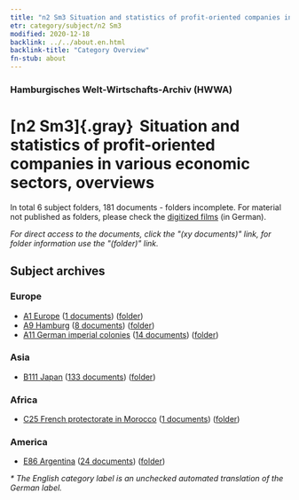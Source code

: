 ```yaml
---
title: "n2 Sm3 Situation and statistics of profit-oriented companies in various economic sectors, overviews"
etr: category/subject/n2 Sm3
modified: 2020-12-18
backlink: ../../about.en.html
backlink-title: "Category Overview"
fn-stub: about
---
```


### Hamburgisches Welt-Wirtschafts-Archiv (HWWA)
# [n2 Sm3]{.gray}&#8201; Situation and statistics of profit-oriented companies in various economic sectors, overviews&#160; 





In total 6 subject folders, 181 documents - folders incomplete.
For material not published as folders, please check the [digitized films](/film/h1_sh) (in German).

_For direct access to the documents, click the "(xy documents)" link, for folder information use the "(folder)" link._

## Subject archives



### Europe

- [A1 Europe](../../../geo/about.en.html#A1) (<a href="https://dfg-viewer.de/show/?tx_dlf[id]=https://pm20.zbw.eu/mets/sh/1408xx/140892/1449xx/144975/public.mets.en.xml" target="_blank">1 documents</a>) ([folder](http://purl.org/pressemappe20/folder/sh/140892,144975))
- [A9 Hamburg](../../../geo/about.en.html#A9) (<a href="https://dfg-viewer.de/show/?tx_dlf[id]=https://pm20.zbw.eu/mets/sh/1409xx/140905/1449xx/144975/public.mets.en.xml" target="_blank">8 documents</a>) ([folder](http://purl.org/pressemappe20/folder/sh/140905,144975))
- [A11 German imperial colonies](../../../geo/about.en.html#A11) (<a href="https://dfg-viewer.de/show/?tx_dlf[id]=https://pm20.zbw.eu/mets/sh/1409xx/140960/1449xx/144975/public.mets.en.xml" target="_blank">14 documents</a>) ([folder](http://purl.org/pressemappe20/folder/sh/140960,144975))

### Asia

- [B111 Japan](../../../geo/about.en.html#B111) (<a href="https://dfg-viewer.de/show/?tx_dlf[id]=https://pm20.zbw.eu/mets/sh/1412xx/141272/1449xx/144975/public.mets.en.xml" target="_blank">133 documents</a>) ([folder](http://purl.org/pressemappe20/folder/sh/141272,144975))

### Africa

- [C25 French protectorate in Morocco](../../../geo/about.en.html#C25) (<a href="https://dfg-viewer.de/show/?tx_dlf[id]=https://pm20.zbw.eu/mets/sh/1413xx/141358/1449xx/144975/public.mets.en.xml" target="_blank">1 documents</a>) ([folder](http://purl.org/pressemappe20/folder/sh/141358,144975))

### America

- [E86 Argentina](../../../geo/about.en.html#E86) (<a href="https://dfg-viewer.de/show/?tx_dlf[id]=https://pm20.zbw.eu/mets/sh/1416xx/141692/1449xx/144975/public.mets.en.xml" target="_blank">24 documents</a>) ([folder](http://purl.org/pressemappe20/folder/sh/141692,144975))


_* The English category label is an unchecked automated translation of the German label._

